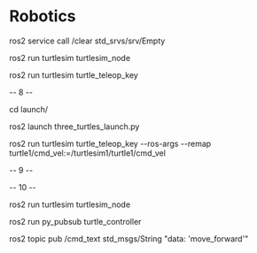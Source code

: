 # Robotics
ros2 service call /clear std_srvs/srv/Empty


ros2 run turtlesim turtlesim_node

ros2 run turtlesim turtle_teleop_key

-- 8 --

cd launch/

ros2 launch three_turtles_launch.py

ros2 run turtlesim turtle_teleop_key --ros-args --remap turtle1/cmd_vel:=/turtlesim1/turtle1/cmd_vel

-- 9 --



-- 10 --

ros2 run turtlesim turtlesim_node

ros2 run py_pubsub turtle_controller

ros2 topic pub /cmd_text std_msgs/String "data: 'move_forward'"

